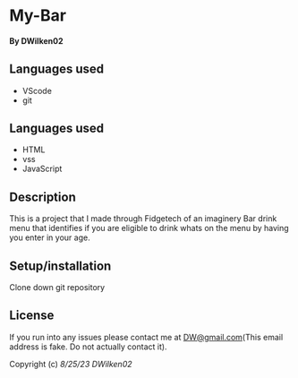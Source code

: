 # My-Bar

#### By **DWilken02**

## Languages used

* VScode
* git

## Languages used

* HTML
* vss
* JavaScript

## Description

This is a project that I made through Fidgetech of an imaginery Bar drink menu that identifies if you are eligible to drink whats on the menu by having you enter in your age.

## Setup/installation

Clone down git repository

## License

If you run into any issues please contact me at DW@gmail.com(This email address is fake. Do not actually contact it).

Copyright (c) _8/25/23_ _DWilken02_